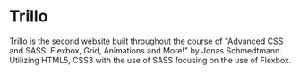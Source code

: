 # Trillo
Trillo is the second website built throughout the course of "Advanced CSS and SASS: Flexbox, Grid, Animations and More!" by Jonas Schmedtmann. Utilizing HTML5, CSS3 with the use of SASS focusing on the use of Flexbox. 
